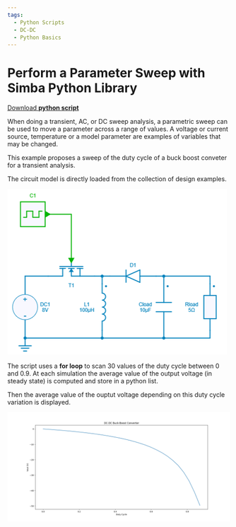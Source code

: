 ```yaml
---
tags:
  - Python Scripts
  - DC-DC
  - Python Basics
---
```


# Perform a Parameter Sweep with Simba Python Library

[Download **python script**](2.%20Parameter%20Sweep.py)


When doing a transient, AC, or DC sweep analysis, a parametric sweep can be used to move a parameter across a range of values. A voltage or current source, temperature or a model parameter are examples of variables that may be changed.

This example proposes a sweep of the duty cycle of a buck boost conveter for a transient analysis.

The circuit model is directly loaded from the collection of design examples.

![Buck Boost](fig/buckboost.png)

The script uses a **for loop** to scan 30 values of the duty cycle between 0 and 0.9. At each simulation the average value of the output voltage (in steady state) is computed and store in a python list.

Then the average value of the ouptut voltage depending on this duty cycle variation is displayed.

![Output voltage](fig/out_vs_duty.png)